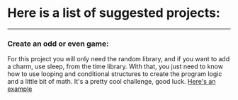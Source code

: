 # Here is a list of suggested projects:

---

### Create an odd or even game:

For this project you will only need the random library, and if you want to add a charm, use sleep, from the time library. With that, you just need to know how to use looping and conditional structures to create the program logic and a little bit of math. It's a pretty cool challenge, good luck. [Here's an example](https://github.com/marcoshsq/Python_Crash_Course/blob/main/02_Final_Level_Projects/odd_or_even_game.py)
